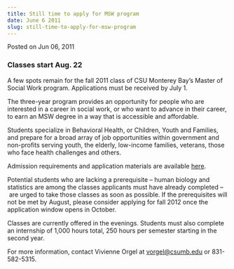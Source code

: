 ```yaml
---
title: Still time to apply for MSW program
date: June 6 2011
slug: still-time-to-apply-for-msw-program
---
```





<span class="date">Posted on Jun 06, 2011    </span>
<h3>Classes start Aug. 22</h3>
<p>A few spots remain for the fall 2011 class of CSU Monterey Bay&#x2019;s
Master of Social Work program. Applications must be received by
July 1.</p>
<p>The three-year program provides an opportunity for people who
are interested in a career in social work, or who want to advance
in their career, to earn an MSW degree in a way that is accessible
and affordable.</p>
<p>Students specialize in Behavioral Health, or Children, Youth and
Families, and prepare for a broad array of job opportunities within
government and non-profits serving youth, the elderly, low-income
families, veterans, those who face health challenges and
others.</p>
<p>Admission requirements and application materials are available
<a href="http://csumb.edu/msw" rel="nofollow">here</a>.</p>
<p>Potential students who are lacking a prerequisite &#x2013; human
biology and statistics are among the classes applicants must have
already completed &#x2013;&#xA0;are urged to take those classes as soon as
possible. If the prerequisites will not be met by August, please
consider applying for fall 2012 once the application window opens
in October.</p>
<p>Classes are currently offered in the evenings. Students must
also complete an internship of 1,000 hours total, 250 hours per
semester starting in the second year.</p>
<p>For more information, contact Vivienne Orgel at <a href="mailto:vorgel@csumb.edu">vorgel@csumb.edu</a> or
831-582-5315.&#xA0;</p>





